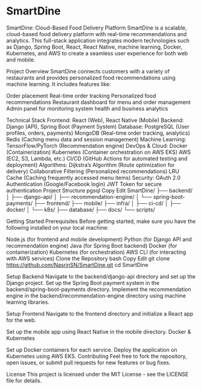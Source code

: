 # SmartDine
SmartDine: Cloud-Based Food Delivery Platform
SmartDine is a scalable, cloud-based food delivery platform with real-time recommendations and analytics. This full-stack application integrates modern technologies such as Django, Spring Boot, React, React Native, machine learning, Docker, Kubernetes, and AWS to create a seamless user experience for both web and mobile.

Project Overview
SmartDine connects customers with a variety of restaurants and provides personalized food recommendations using machine learning. It includes features like:

Order placement
Real-time order tracking
Personalized food recommendations
Restaurant dashboard for menu and order management
Admin panel for monitoring system health and business analytics

Technical Stack
Frontend: React (Web), React Native (Mobile)
Backend: Django (API), Spring Boot (Payment System)
Database:
PostgreSQL (User profiles, orders, payments)
MongoDB (Real-time order tracking, analytics)
Redis (Caching menu data and session management)
Machine Learning: TensorFlow/PyTorch (Recommendation engine)
DevOps & Cloud:
Docker (Containerization)
Kubernetes (Container orchestration on AWS EKS)
AWS (EC2, S3, Lambda, etc.)
CI/CD (GitHub Actions for automated testing and deployment)
Algorithms:
Dijkstra’s Algorithm (Route optimization for delivery)
Collaborative Filtering (Personalized recommendations)
LRU Cache (Caching frequently accessed menu items)
Security:
OAuth 2.0 Authentication (Google/Facebook login)
JWT Token for secure authentication
Project Structure
pgsql
Copy
Edit
SmartDine/
├── backend/
│   ├── django-api/
│   ├── recommendation-engine/
│   └── spring-boot-payments/
├── frontend/
├── mobile/
├── infra/
│   ├── ci-cd/
│   ├── docker/
│   └── k8s/
├── database/
├── docs/
└── scripts/

Getting Started
Prerequisites
Before getting started, make sure you have the following installed on your local machine:

Node.js (for frontend and mobile development)
Python (for Django API and recommendation engine)
Java (for Spring Boot backend)
Docker (for containerization)
Kubernetes (for orchestration)
AWS CLI (for interacting with AWS services)
Clone the Repository
bash
Copy
Edit
git clone https://github.com/NasrinSN/SmartDine.git
cd SmartDine

Setup Backend
Navigate to the backend/django-api directory and set up the Django project.
Set up the Spring Boot payment system in the backend/spring-boot-payments directory.
Implement the recommendation engine in the backend/recommendation-engine directory using machine learning libraries.

Setup Frontend
Navigate to the frontend directory and initialize a React app for the web.

Set up the mobile app using React Native in the mobile directory.
Docker & Kubernetes

Set up Docker containers for each service.
Deploy the application on Kubernetes using AWS EKS.
Contributing
Feel free to fork the repository, open issues, or submit pull requests for new features or bug fixes.

License
This project is licensed under the MIT License - see the LICENSE file for details.
